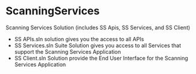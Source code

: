 # ScanningServices
Scanning Services Solution (includes SS Apis, SS Services, and SS Client)
- SS APIs.sln solution gives you the access to all APIs
- SS Services.sln Suite Solution gives you access to all Services that support the Scanning Services Application
- SS Client.sln Solution provide the End User Interface for the Scanning Services Application

